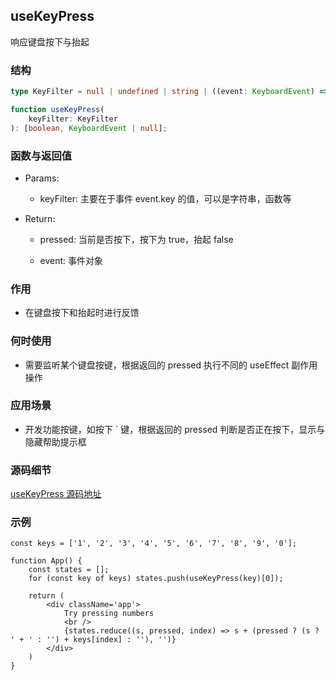 ## useKeyPress

响应键盘按下与抬起

### 结构

```ts
type KeyFilter = null | undefined | string | ((event: KeyboardEvent) => boolean);

function useKeyPress(
    keyFilter: KeyFilter
): [boolean, KeyboardEvent | null];
```

### 函数与返回值

- Params:

    - keyFilter: 主要在于事件 event.key 的值，可以是字符串，函数等

- Return:

    - pressed: 当前是否按下，按下为 true，抬起 false

    - event: 事件对象

### 作用

- 在键盘按下和抬起时进行反馈

### 何时使用

- 需要监听某个键盘按键，根据返回的 pressed 执行不同的 useEffect 副作用操作

### 应用场景

- 开发功能按键，如按下 ` 键，根据返回的 pressed 判断是否正在按下，显示与隐藏帮助提示框

### 源码细节

[useKeyPress 源码地址](https://github.com/streamich/react-use/blob/master/src/useKeyPress.ts)

### 示例

```tsx
const keys = ['1', '2', '3', '4', '5', '6', '7', '8', '9', '0'];

function App() {
    const states = [];
    for (const key of keys) states.push(useKeyPress(key)[0]);

    return (
        <div className='app'>
            Try pressing numbers
            <br />
            {states.reduce((s, pressed, index) => s + (pressed ? (s ? ' + ' : '') + keys[index] : ''), '')}
        </div>
    )
}
```
